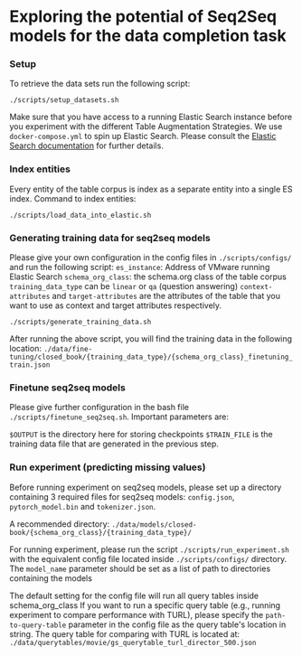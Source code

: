 # Exploring the potential of Seq2Seq models for the data completion task

### Setup

To retrieve the data sets run the following script:

`./scripts/setup_datasets.sh`

Make sure that you have access to a running Elastic Search instance before you experiment with the different Table Augmentation Strategies.
We use `docker-compose.yml` to spin up Elastic Search.
Please consult the [Elastic Search documentation](https://www.elastic.co/guide/en/elasticsearch/reference/current/docker.html) for further details.

### Index entities

Every entity of the table corpus is index as a separate entity into a single ES index. Command to index entities:

```
./scripts/load_data_into_elastic.sh
```

### Generating training data for seq2seq models
Please give your own configuration in the config files in `./scripts/configs/` and run the following script:
`es_instance`: Address of VMware running Elastic Search
`schema_org_class`: the schema.org class of the table corpus
`training_data_type` can be `linear` or `qa` (question answering)
`context-attributes` and `target-attributes` are the attributes of the table that you want to use as context and target attributes respectively.

```
./scripts/generate_training_data.sh
```
After running the above script, you will find the training data in the following location:
`./data/fine-tuning/closed_book/{training_data_type}/{schema_org_class}_finetuning_train.json`

### Finetune seq2seq models

Please give further configuration in the bash file `./scripts/finetune_seq2seq.sh`. Important parameters are:

`$OUTPUT` is the directory here for storing checkpoints
`$TRAIN_FILE` is the training data file that are generated in the previous step.

### Run experiment (predicting missing values)

Before running experiment on seq2seq models, please set up a directory containing 3 required files for seq2seq models: `config.json`, `pytorch_model.bin` and `tokenizer.json`.

A recommended directory: `./data/models/closed-book/{schema_org_class}/{training_data_type}/`

For running experiment, please run the script `./scripts/run_experiment.sh` with the equivalent config file located inside `./scripts/configs/` directory. The `model_name` parameter should be set as a list of path to directories containing the models

The default setting for the config file will run all query tables inside schema_org_class
If you want to run a specific query table (e.g., running experiment to compare performance with TURL), please specify the `path-to-query-table` parameter in the config file as the query table's location in string.
The query table for comparing with TURL is located at: `./data/querytables/movie/gs_querytable_turl_director_500.json`